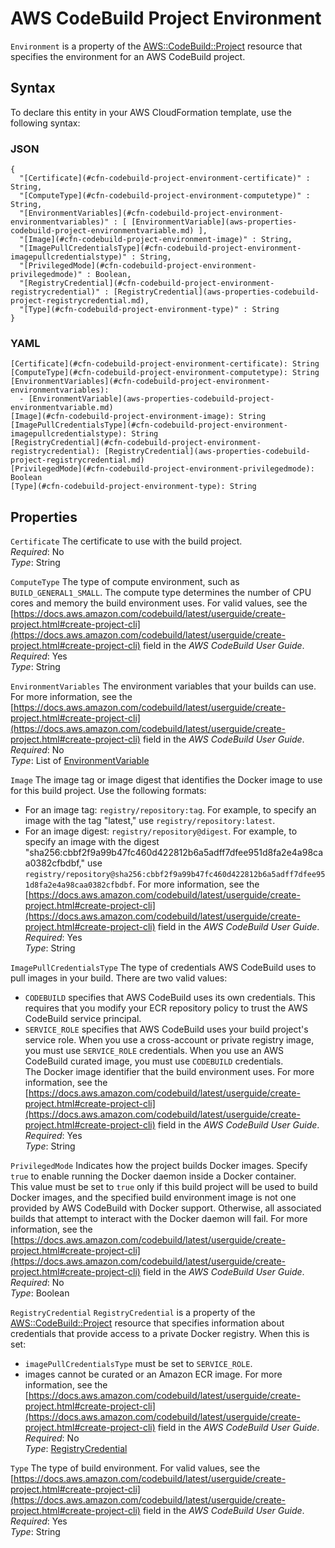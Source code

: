 # AWS CodeBuild Project Environment<a name="aws-properties-codebuild-project-environment"></a>

`Environment` is a property of the [AWS::CodeBuild::Project](aws-resource-codebuild-project.md) resource that specifies the environment for an AWS CodeBuild project\.

## Syntax<a name="aws-properties-codebuild-project-environment-syntax"></a>

To declare this entity in your AWS CloudFormation template, use the following syntax:

### JSON<a name="aws-properties-codebuild-project-environment-syntax.json"></a>

```
{
  "[Certificate](#cfn-codebuild-project-environment-certificate)" : String,
  "[ComputeType](#cfn-codebuild-project-environment-computetype)" : String,
  "[EnvironmentVariables](#cfn-codebuild-project-environment-environmentvariables)" : [ [EnvironmentVariable](aws-properties-codebuild-project-environmentvariable.md) ],
  "[Image](#cfn-codebuild-project-environment-image)" : String,
  "[ImagePullCredentialsType](#cfn-codebuild-project-environment-imagepullcredentialstype)" : String,
  "[PrivilegedMode](#cfn-codebuild-project-environment-privilegedmode)" : Boolean,
  "[RegistryCredential](#cfn-codebuild-project-environment-registrycredential)" : [RegistryCredential](aws-properties-codebuild-project-registrycredential.md),        
  "[Type](#cfn-codebuild-project-environment-type)" : String
}
```

### YAML<a name="aws-properties-codebuild-project-environment-syntax.yaml"></a>

```
[Certificate](#cfn-codebuild-project-environment-certificate): String
[ComputeType](#cfn-codebuild-project-environment-computetype): String
[EnvironmentVariables](#cfn-codebuild-project-environment-environmentvariables):
  - [EnvironmentVariable](aws-properties-codebuild-project-environmentvariable.md)
[Image](#cfn-codebuild-project-environment-image): String
[ImagePullCredentialsType](#cfn-codebuild-project-environment-imagepullcredentialstype): String
[RegistryCredential](#cfn-codebuild-project-environment-registrycredential): [RegistryCredential](aws-properties-codebuild-project-registrycredential.md)
[PrivilegedMode](#cfn-codebuild-project-environment-privilegedmode): Boolean
[Type](#cfn-codebuild-project-environment-type): String
```

## Properties<a name="w13ab1c21c10c72c13c23b7"></a>

`Certificate`  <a name="cfn-codebuild-project-environment-certificate"></a>
The certificate to use with the build project\.  
*Required*: No  
*Type*: String

`ComputeType`  <a name="cfn-codebuild-project-environment-computetype"></a>
The type of compute environment, such as `BUILD_GENERAL1_SMALL`\. The compute type determines the number of CPU cores and memory the build environment uses\. For valid values, see the [https://docs.aws.amazon.com/codebuild/latest/userguide/create-project.html#create-project-cli](https://docs.aws.amazon.com/codebuild/latest/userguide/create-project.html#create-project-cli) field in the *AWS CodeBuild User Guide*\.  
*Required*: Yes  
*Type*: String

`EnvironmentVariables`  <a name="cfn-codebuild-project-environment-environmentvariables"></a>
The environment variables that your builds can use\. For more information, see the [https://docs.aws.amazon.com/codebuild/latest/userguide/create-project.html#create-project-cli](https://docs.aws.amazon.com/codebuild/latest/userguide/create-project.html#create-project-cli) field in the *AWS CodeBuild User Guide*\.  
*Required*: No  
*Type*: List of [EnvironmentVariable](aws-properties-codebuild-project-environmentvariable.md)

`Image`  <a name="cfn-codebuild-project-environment-image"></a>
The image tag or image digest that identifies the Docker image to use for this build project\. Use the following formats:  
+ For an image tag: `registry/repository:tag`\. For example, to specify an image with the tag "latest," use `registry/repository:latest`\.
+ For an image digest: `registry/repository@digest`\. For example, to specify an image with the digest "sha256:cbbf2f9a99b47fc460d422812b6a5adff7dfee951d8fa2e4a98caa0382cfbdbf," use `registry/repository@sha256:cbbf2f9a99b47fc460d422812b6a5adff7dfee951d8fa2e4a98caa0382cfbdbf`\.
For more information, see the [https://docs.aws.amazon.com/codebuild/latest/userguide/create-project.html#create-project-cli](https://docs.aws.amazon.com/codebuild/latest/userguide/create-project.html#create-project-cli) field in the *AWS CodeBuild User Guide*\.  
*Required*: Yes  
*Type*: String

`ImagePullCredentialsType`  <a name="cfn-codebuild-project-environment-imagepullcredentialstype"></a>
 The type of credentials AWS CodeBuild uses to pull images in your build\. There are two valid values:   
+  `CODEBUILD` specifies that AWS CodeBuild uses its own credentials\. This requires that you modify your ECR repository policy to trust the AWS CodeBuild service principal\. 
+  `SERVICE_ROLE` specifies that AWS CodeBuild uses your build project's service role\. 
 When you use a cross\-account or private registry image, you must use `SERVICE_ROLE` credentials\. When you use an AWS CodeBuild curated image, you must use `CODEBUILD` credentials\.   
 The Docker image identifier that the build environment uses\. For more information, see the [https://docs.aws.amazon.com/codebuild/latest/userguide/create-project.html#create-project-cli](https://docs.aws.amazon.com/codebuild/latest/userguide/create-project.html#create-project-cli) field in the *AWS CodeBuild User Guide*\.  
*Required*: Yes  
*Type*: String

`PrivilegedMode`  <a name="cfn-codebuild-project-environment-privilegedmode"></a>
Indicates how the project builds Docker images\. Specify `true` to enable running the Docker daemon inside a Docker container\.  
This value must be set to `true` only if this build project will be used to build Docker images, and the specified build environment image is not one provided by AWS CodeBuild with Docker support\. Otherwise, all associated builds that attempt to interact with the Docker daemon will fail\. For more information, see the [https://docs.aws.amazon.com/codebuild/latest/userguide/create-project.html#create-project-cli](https://docs.aws.amazon.com/codebuild/latest/userguide/create-project.html#create-project-cli) field in the *AWS CodeBuild User Guide*\.  
*Required*: No  
*Type*: Boolean

`RegistryCredential`  <a name="cfn-codebuild-project-environment-registrycredential"></a>
 `RegistryCredential` is a property of the [AWS::CodeBuild::Project](aws-resource-codebuild-project.md) resource that specifies information about credentials that provide access to a private Docker registry\. When this is set:   
+  `imagePullCredentialsType` must be set to `SERVICE_ROLE`\. 
+  images cannot be curated or an Amazon ECR image\. 
 For more information, see the [https://docs.aws.amazon.com/codebuild/latest/userguide/create-project.html#create-project-cli](https://docs.aws.amazon.com/codebuild/latest/userguide/create-project.html#create-project-cli) field in the *AWS CodeBuild User Guide*\.  
*Required*: No  
*Type*: [RegistryCredential](aws-properties-codebuild-project-registrycredential.md)

`Type`  <a name="cfn-codebuild-project-environment-type"></a>
The type of build environment\. For valid values, see the [https://docs.aws.amazon.com/codebuild/latest/userguide/create-project.html#create-project-cli](https://docs.aws.amazon.com/codebuild/latest/userguide/create-project.html#create-project-cli) field in the *AWS CodeBuild User Guide*\.  
*Required*: Yes  
*Type*: String